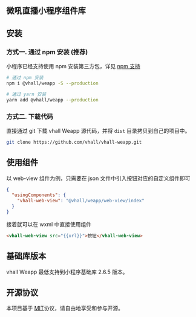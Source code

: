 ## 微吼直播小程序组件库

## 安装

### 方式一. 通过 npm 安装 (推荐)

小程序已经支持使用 npm 安装第三方包，详见 [npm 支持](https://developers.weixin.qq.com/miniprogram/dev/devtools/npm.html?search-key=npm)

```bash
# 通过 npm 安装
npm i @vhall/weapp -S --production

# 通过 yarn 安装
yarn add @vhall/weapp --production

```

### 方式二. 下载代码

直接通过 git 下载 vhall Weapp 源代码，并将 `dist` 目录拷贝到自己的项目中。

```bash
git clone https://github.com/vhall/vhall-weapp.git
```

## 使用组件

以 web-view 组件为例，只需要在 json 文件中引入按钮对应的自定义组件即可

```json
{
  "usingComponents": {
    "vhall-web-view": "@vhall/weapp/web-view/index"
  }
}
```

接着就可以在 wxml 中直接使用组件

```html
<vhall-web-view src="{{url}}">按钮</vhall-web-view>
```

## 基础库版本

vhall Weapp 最低支持到小程序基础库 2.6.5 版本。

## 开源协议

本项目基于 [MIT](https://zh.wikipedia.org/wiki/MIT%E8%A8%B1%E5%8F%AF%E8%AD%89)协议，请自由地享受和参与开源。

